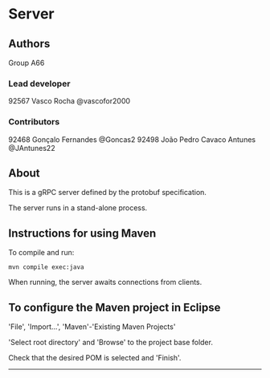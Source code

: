 # Server


## Authors

Group A66

### Lead developer 

92567 Vasco Rocha @vascofor2000

### Contributors

92468 Gonçalo Fernandes @Goncas2
92498 João Pedro Cavaco Antunes @JAntunes22

## About

This is a gRPC server defined by the protobuf specification.

The server runs in a stand-alone process.


## Instructions for using Maven

To compile and run:

```
mvn compile exec:java
```

When running, the server awaits connections from clients.


## To configure the Maven project in Eclipse

'File', 'Import...', 'Maven'-'Existing Maven Projects'

'Select root directory' and 'Browse' to the project base folder.

Check that the desired POM is selected and 'Finish'.


----

